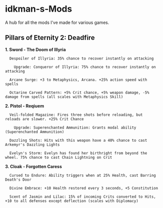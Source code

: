 # idkman-s-Mods
A hub for all the mods I've made for various games. 


## Pillars of Eternity 2: Deadfire

**1. Sword - The Doom of Illyria**

   
      Despoiler of Illyria: 35% chance to recover instantly on attacking
   
        Upgrade: Conqueror of Illyria: 75% chance to recover instantly on attacking

      Arcane Surge: +3 to Metaphysics, Arcana. +25% action speed with spells

      Octarine Carved Pattern: +5% Crit chance, +5% weapon damage, -5% damage from spells (all scales with Metaphysics Skill)
   
  
**2. Pistol - Reqiuem**


      Veil-folded Magazine: Fires three shots before reloading, but reloads are slower. +25% Crit Chance

        Upgrade: Superenchanted Ammunition: Grants modal ability (Superenchanted Ammunition)

      Dazzling Shots: Hits with this weapon have a 40% chance to cast Arkemyr's Dazzling Lights

      Evelyn's Storm: Evelyn has found her birthright from beyond the wheel. 75% chance to cast Chain Lightning on Crit

     
**3. Cloak - Forgotten Caress**


      Cursed to Endure: Ability triggers when at 25% Health, cast Barring Death's Door

      Divine Embrace: +10 Health restored every 3 seconds, +5 Constitution

      Scent of Jasmin and Lilac: 15% of incoming Crits converted to Hits, +10 to all defenses except deflection (scales with Diplomacy)


